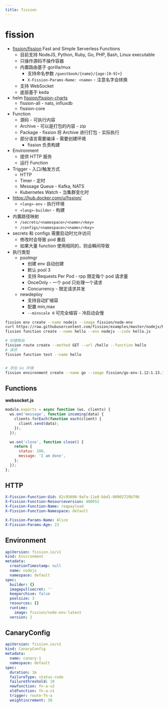 ```yaml
---
title: fission
---
```


# fission

- [fission/fission](https://github.com/fission/fission)
  Fast and Simple Serverless Functions
  - 目前支持 NodeJS, Python, Ruby, Go, PHP, Bash, Linux executable
  - 只操作源码不操作容器
  - 内置路由基于 gorilla/mux
    - 支持命名参数 `/guestbook/{name}/{age:[0-9]+}`
    - `X-Fission-Params-Name: <name>` - 注意名字会转换
  - 支持 WebSocket
  - 底层基于 keda
- helm [fission/fission-charts](https://github.com/fission/fission-charts)
  - fission-all - nats, influxdb
  - fission-core
- Function
  - 源码 - 可执行内容
  - Archive - 可以是打包的内容 - zip
  - Package - fission 将 Archive 进行打包 - 实际执行
  - 部分语言需要编译 - 需要创建环境
    - fission 负责构建
- Environment
  - 提供 HTTP 服务
  - 运行 Function
- Trigger - 入口/触发方式
  - HTTP
  - Timer - 定时
  - Message Queue - Kafka, NATS
  - Kubernetes Watch - 当集群变化时
- https://hub.docker.com/u/fission/
  - `<lang>-env` - 执行环境
  - `<lang>-builder` - 构建
- 内置路径映射
  - `/secrets/<namespace>/<name>/<key>`
  - `/configs/<namespace>/<name>/<key>`
- secrets 和 configs 需要启动时允许访问
  - 修改时会导致 pod 重启
  - 如果大量 function 使用相同的，则会瞬间导致
- 执行类型
  - poolmgr
    - 创建 env 自动创建
    - 默认 pool 3
    - 支持 Requests Per Pod - rpp 限定每个 pod 请求量
    - OnceOnly - 一个 pod 只处理一个请求
    - Concurrency - 限定请求并发
  - newdeploy
    - 支持自动扩缩容
    - 配置 min,max
    - `--minscale 0` 可完全缩容 - 冷启动会慢

```bash
fission env create --name nodejs --image fission/node-env
curl https://raw.githubusercontent.com/fission/examples/master/nodejs/hello.js > hello.js
fission function create --name hello --env nodejs --code hello.js

# 创建路由
fission route create --method GET --url /hello --function hello
# 请求
fission function test --name hello


# 添加 Go 环境
fission environment create --name go --image fission/go-env-1.12:1.13.1 --builder fission/go-builder-1.12:1.13.1
```

## Functions

**websocket.js**

```js
module.exports = async function (ws, clients) {
  ws.on('message', function incoming(data) {
    clients.forEach(function each(client) {
      client.send(data);
    });
  });

  ws.on('close', function close() {
    return {
      status: 200,
      message: 'I am done',
    };
  });
};
```

## HTTP

```yaml
X-Fission-Function-Uid: 82c95606-9afa-11e8-bbd1-08002720b796
X-Fission-Function-Resourceversion: 480652
X-Fission-Function-Name: reqpayload
X-Fission-Function-Namespace: default

X-Fission-Params-Name: Alice
X-Fission-Params-Age: 23
```

## Environment

```yaml
apiVersion: fission.io/v1
kind: Environment
metadata:
  creationTimestamp: null
  name: nodejs
  namespace: default
spec:
  builder: {}
  imagepullsecret: ''
  keeparchive: false
  poolsize: 3
  resources: {}
  runtime:
    image: fission/node-env:latest
  version: 2
```

## CanaryConfig

```yaml
apiVersion: fission.io/v1
kind: CanaryConfig
metadata:
  name: canary-1
  namespace: default
spec:
  duration: 1m
  failureType: status-code
  failurethreshold: 10
  newfunction: fn-a-v2
  oldfunction: fn-a-v1
  trigger: route-fn-a
  weightincrement: 30
```
